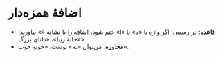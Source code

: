 # اضافهٔ همزه‌دار

- **قاعده**: در رسمی، اگر واژه با «ه» یا «ا» ختم شود، اضافه را با نشانهٔ «ٔ» بیاورید: «خانهٔ زیبا»، «دانایِ بزرگ».
- **محاوره**: می‌توان «ـه» نوشت: «خونهِ خوب».
